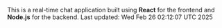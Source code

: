 This is a real-time chat application built using **React** for the frontend and **Node.js** for the backend.
Last updated: Wed Feb 26 02:12:07 UTC 2025
